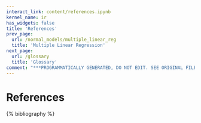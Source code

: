 ```yaml
---
interact_link: content/references.ipynb
kernel_name: ir
has_widgets: false
title: 'References'
prev_page:
  url: /normal_models/multiple_linear_reg
  title: 'Multiple Linear Regression'
next_page:
  url: /glossary
  title: 'Glossary'
comment: "***PROGRAMMATICALLY GENERATED, DO NOT EDIT. SEE ORIGINAL FILES IN /content***"
---
```



# References

{% bibliography %}

